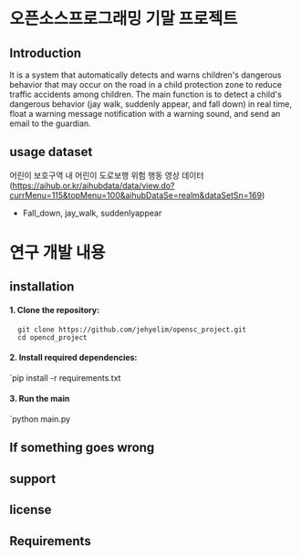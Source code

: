 # 오픈소스프로그래밍 기말 프로젝트

## Introduction
  It is a system that automatically detects and warns children's dangerous behavior that may occur on the road in a child protection zone to    reduce traffic accidents among children.
  The main function is to detect a child's dangerous behavior (jay walk, suddenly appear, and fall down) in real time, float a warning          message notification with a warning sound, and send an email to the guardian.

## 
## usage dataset
  어린이 보호구역 내 어린이 도로보행 위험 행동 영상 데이터(https://aihub.or.kr/aihubdata/data/view.do?currMenu=115&topMenu=100&aihubDataSe=realm&dataSetSn=169)
  - Fall_down, jay_walk, suddenlyappear

# 연구 개발 내용

## installation
#### 1. Clone the repository:
```
  git clone https://github.com/jehyelim/opensc_project.git
  cd opencd_project
```
#### 2. Install required dependencies:
`pip install -r requirements.txt
  
#### 3. Run the main
`python main.py

## If something goes wrong

## support

## license

## Requirements





